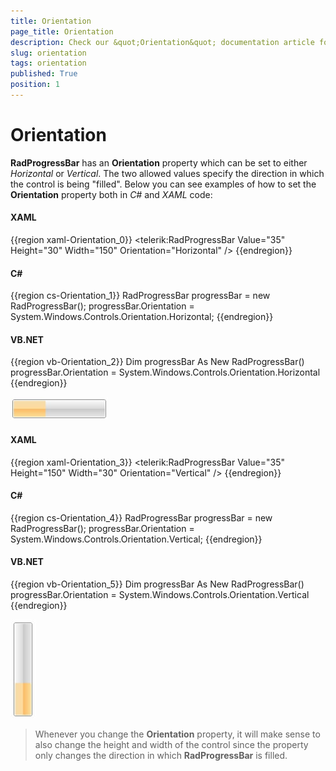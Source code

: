 ```yaml
---
title: Orientation
page_title: Orientation
description: Check our &quot;Orientation&quot; documentation article for the RadProgressBar {{ site.framework_name }} control.
slug: orientation
tags: orientation
published: True
position: 1
---
```


# Orientation

__RadProgressBar__ has an __Orientation__ property which can be set to either *Horizontal* or *Vertical*. The two allowed values specify the direction in which the control is being "filled". Below you can see examples of how to set the __Orientation__ property both in *C#* and *XAML* code:

#### __XAML__
{{region xaml-Orientation_0}}
	<telerik:RadProgressBar Value="35" Height="30" Width="150" Orientation="Horizontal" />
{{endregion}}

#### __C#__
{{region cs-Orientation_1}}
	RadProgressBar progressBar = new RadProgressBar();
	progressBar.Orientation = System.Windows.Controls.Orientation.Horizontal;
{{endregion}}

#### __VB.NET__
{{region vb-Orientation_2}}
	Dim progressBar As New RadProgressBar()
	progressBar.Orientation = System.Windows.Controls.Orientation.Horizontal
{{endregion}}

![](images/progress_horizontal.jpg)


#### __XAML__
{{region xaml-Orientation_3}}
	<telerik:RadProgressBar Value="35" Height="150" Width="30" Orientation="Vertical" />
{{endregion}}

#### __C#__
{{region cs-Orientation_4}}
	RadProgressBar progressBar = new RadProgressBar();
	progressBar.Orientation = System.Windows.Controls.Orientation.Vertical;
{{endregion}}

#### __VB.NET__
{{region vb-Orientation_5}}
	Dim progressBar As New RadProgressBar()
	progressBar.Orientation = System.Windows.Controls.Orientation.Vertical
{{endregion}}	

![](images/progress_vertical.jpg)

>Whenever you change the __Orientation__ property, it will make sense to also change the height and width of the control since the property only changes the direction in which __RadProgressBar__ is filled.